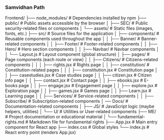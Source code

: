 ### Samvidhan Path


Frontend/
├── node_modules/          # Dependencies installed by npm
├── public/                # Public assets accessible by the browser
│   ├── SEC/               # Public security-related files or components
│   └── assets/            # Static files (images, fonts, etc.)
├── src/                   # Source files for the application
│   ├── components/        # Reusable components used throughout the app
│   │   ├── Banner/        # Banner-related components
│   │   ├── Footer/        # Footer-related components
│   │   ├── Hero/          # Hero section components
│   │   ├── Navbar/        # Navbar components
│   │   └── Layout.js      # Layout component (global structure)
│   ├── pages/             # Page components (each route or view)
│   │   ├── Citizens/      # Citizens-related components
│   │   │   ├── rights.jsx # Rights page
│   │   ├── constitution/  # Constitution-related pages
│   │   │   ├── constitution.jsx # Constitution page
│   │   ├── casestudies.jsx  # Case studies page
│   │   ├── citizen.jsx     # Citizen info page
│   │   ├── contact.jsx     # Contact page
│   │   ├── ebooks.jsx      # E-books page
│   │   ├── engage.jsx      # Engagement page
│   │   ├── explore.jsx     # Exploration page
│   │   ├── games.jsx       # Games page
│   │   ├── Learn.jsx       # Learning page
│   │   ├── Services/       # Service-related components
│   │   ├── Subscribe/      # Subscription-related components
│   ── Docs/           # Documentation-related components
│   ├── JS/                 # JavaScript logic (maybe helpers, utilities)
│   └── U/                  # Utilities or User-related components
├── ME/                    # Project documentation or educational material
│   └── fundamental-rights.md  # Markdown file for fundamental rights
├── App.jsx                 # Main entry component for React app
├── index.css               # Global styles
└── index.js                # React entry point (renders App.jsx)
